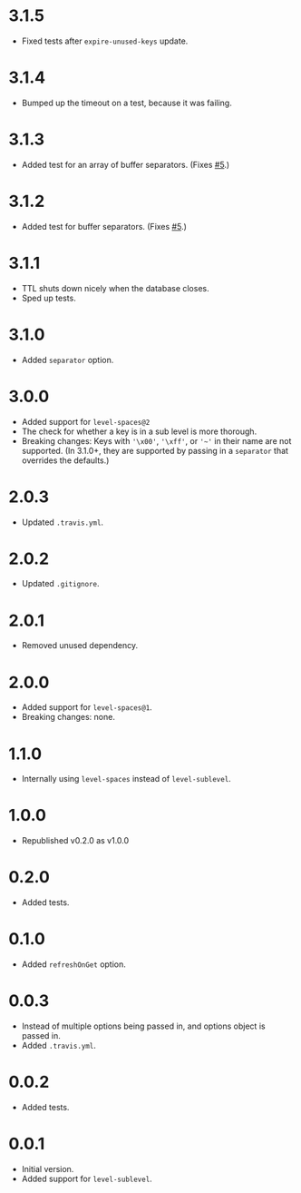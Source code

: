 # 3.1.5

- Fixed tests after `expire-unused-keys` update.

# 3.1.4

- Bumped up the timeout on a test, because it was failing.

# 3.1.3

- Added test for an array of buffer separators. (Fixes [#5](https://github.com/ArtskydJ/tiny-level-ttl/issues/5).)

# 3.1.2

- Added test for buffer separators. (Fixes [#5](https://github.com/ArtskydJ/tiny-level-ttl/issues/5).)

# 3.1.1

- TTL shuts down nicely when the database closes.
- Sped up tests.

# 3.1.0

- Added `separator` option.

# 3.0.0

- Added support for `level-spaces@2`
- The check for whether a key is in a sub level is more thorough.
- Breaking changes: Keys with `'\x00'`, `'\xff'`, or `'~'` in their name are not supported. (In 3.1.0+, they are supported by passing in a `separator` that overrides the defaults.)

# 2.0.3

- Updated `.travis.yml`.

# 2.0.2

- Updated `.gitignore`.

# 2.0.1

- Removed unused dependency.

# 2.0.0

- Added support for `level-spaces@1`.
- Breaking changes: none.

# 1.1.0

- Internally using `level-spaces` instead of `level-sublevel`.

# 1.0.0

- Republished v0.2.0 as v1.0.0

# 0.2.0

- Added tests.

# 0.1.0

- Added `refreshOnGet` option.

# 0.0.3

- Instead of multiple options being passed in, and options object is passed in.
- Added `.travis.yml`.

# 0.0.2

- Added tests.

# 0.0.1

- Initial version.
- Added support for `level-sublevel`.
